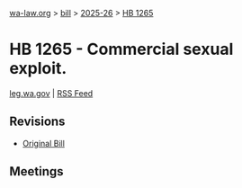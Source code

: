 [wa-law.org](/) > [bill](/bill/) > [2025-26](/bill/2025-26/) > [HB 1265](/bill/2025-26/hb/1265/)

# HB 1265 - Commercial sexual exploit.
[leg.wa.gov](https://app.leg.wa.gov/billsummary?BillNumber=1265&Year=2025&Initiative=false) | [RSS Feed](./rss.xml)

## Revisions
* [Original Bill](1/)

## Meetings